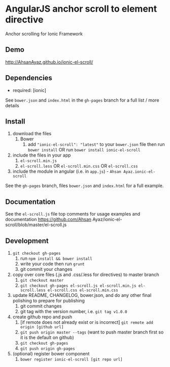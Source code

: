 # AngularJS anchor scroll to element directive

Anchor scrolling for Ionic Framework

## Demo
http://AhsanAyaz.github.io/ionic-el-scroll/

## Dependencies
- required:
	[ionic]

See `bower.json` and `index.html` in the `gh-pages` branch for a full list / more details

## Install
1. download the files
	1. Bower
		1. add `"ionic-el-scroll": "latest"` to your `bower.json` file then run `bower install` OR run `bower install ionic-el-scroll`
2. include the files in your app
	1. `el-scroll.min.js`
	2. `el-scroll.less` OR `el-scroll.min.css` OR `el-scroll.css`
3. include the module in angular (i.e. in `app.js`) - `Ahsan Ayaz.ionic-el-scroll`

See the `gh-pages` branch, files `bower.json` and `index.html` for a full example.


## Documentation
See the `el-scroll.js` file top comments for usage examples and documentation
https://github.com/Ahsan Ayaz/ionic-el-scroll/blob/master/el-scroll.js


## Development

1. `git checkout gh-pages`
	1. run `npm install && bower install`
	2. write your code then run `grunt`
	3. git commit your changes
2. copy over core files (.js and .css/.less for directives) to master branch
	1. `git checkout master`
	2. `git checkout gh-pages el-scroll.js el-scroll.min.js el-scroll.less el-scroll.css el-scroll.min.css`
3. update README, CHANGELOG, bower.json, and do any other final polishing to prepare for publishing
	1. git commit changes
	2. git tag with the version number, i.e. `git tag v1.0.0`
4. create github repo and push
	1. [if remote does not already exist or is incorrect] `git remote add origin [github url]`
	2. `git push origin master --tags` (want to push master branch first so it is the default on github)
	3. `git checkout gh-pages`
	4. `git push origin gh-pages`
5. (optional) register bower component
	1. `bower register ionic-el-scroll [git repo url]`
